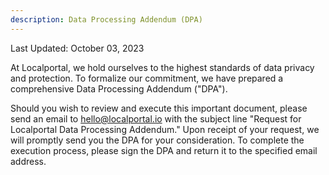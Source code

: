 ```yaml
---
description: Data Processing Addendum (DPA)
---
```


Last Updated: October 03, 2023

At Localportal, we hold ourselves to the highest standards of data privacy and protection. To formalize our commitment, we have prepared a comprehensive Data Processing Addendum ("DPA").

Should you wish to review and execute this important document, please send an email to [hello@localportal.io](mailto:hello@localportal.io) with the subject line "Request for Localportal Data Processing Addendum." Upon receipt of your request, we will promptly send you the DPA for your consideration. To complete the execution process, please sign the DPA and return it to the specified email address.
